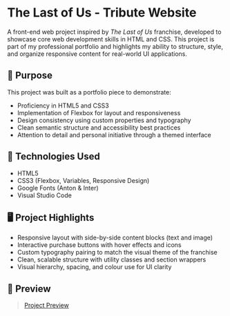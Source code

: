 # The Last of Us - Tribute Website

A front-end web project inspired by *The Last of Us* franchise, developed to showcase core web development skills in HTML and CSS. This project is part of my professional portfolio and highlights my ability to structure, style, and organize responsive content for real-world UI applications.

## 🎯 Purpose

This project was built as a portfolio piece to demonstrate:

- Proficiency in HTML5 and CSS3
- Implementation of Flexbox for layout and responsiveness
- Design consistency using custom properties and typography
- Clean semantic structure and accessibility best practices
- Attention to detail and personal initiative through a themed interface

## 🧰 Technologies Used

- HTML5
- CSS3 (Flexbox, Variables, Responsive Design)
- Google Fonts (Anton & Inter)
- Visual Studio Code

## 🖥️ Project Highlights

- Responsive layout with side-by-side content blocks (text and image)
- Interactive purchase buttons with hover effects and icons
- Custom typography pairing to match the visual theme of the franchise
- Clean, scalable structure with utility classes and section wrappers
- Visual hierarchy, spacing, and colour use for UI clarity

## 🔎 Preview 
> [Project Preview](./assets/screenshot.png)
